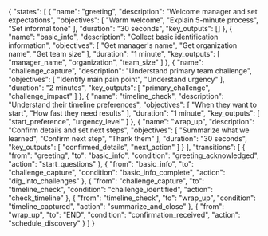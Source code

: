 {
  "states": [
    {
      "name": "greeting",
      "description": "Welcome manager and set expectations",
      "objectives": [
        "Warm welcome",
        "Explain 5-minute process",
        "Set informal tone"
      ],
      "duration": "30 seconds",
      "key_outputs": []
    },
    {
      "name": "basic_info",
      "description": "Collect basic identification information",
      "objectives": [
        "Get manager's name",
        "Get organization name",
        "Get team size"
      ],
      "duration": "1 minute",
      "key_outputs": [
        "manager_name",
        "organization",
        "team_size"
      ]
    },
    {
      "name": "challenge_capture",
      "description": "Understand primary team challenge",
      "objectives": [
        "Identify main pain point",
        "Understand urgency"
      ],
      "duration": "2 minutes",
      "key_outputs": [
        "primary_challenge",
        "challenge_impact"
      ]
    },
    {
      "name": "timeline_check",
      "description": "Understand their timeline preferences",
      "objectives": [
        "When they want to start",
        "How fast they need results"
      ],
      "duration": "1 minute",
      "key_outputs": [
        "start_preference",
        "urgency_level"
      ]
    },
    {
      "name": "wrap_up",
      "description": "Confirm details and set next steps",
      "objectives": [
        "Summarize what we learned",
        "Confirm next step",
        "Thank them"
      ],
      "duration": "30 seconds",
      "key_outputs": [
        "confirmed_details",
        "next_action"
      ]
    }
  ],
  "transitions": [
    {
      "from": "greeting",
      "to": "basic_info",
      "condition": "greeting_acknowledged",
      "action": "start_questions"
    },
    {
      "from": "basic_info",
      "to": "challenge_capture",
      "condition": "basic_info_complete",
      "action": "dig_into_challenges"
    },
    {
      "from": "challenge_capture",
      "to": "timeline_check",
      "condition": "challenge_identified",
      "action": "check_timeline"
    },
    {
      "from": "timeline_check",
      "to": "wrap_up",
      "condition": "timeline_captured",
      "action": "summarize_and_close"
    },
    {
      "from": "wrap_up",
      "to": "END",
      "condition": "confirmation_received",
      "action": "schedule_discovery"
    }
  ]
}